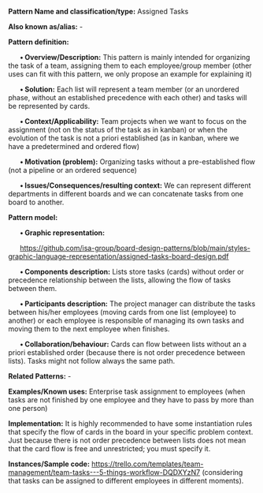 **Pattern Name and classification/type:** Assigned Tasks

**Also known as/alias:** - 

**Pattern definition:**

&nbsp;&nbsp;&nbsp;&nbsp;&nbsp;&nbsp;**•	Overview/Description:** This pattern is mainly intended for organizing the task of a team, assigning them to each employee/group member (other uses can fit with this pattern, we only propose an example for explaining it)

&nbsp;&nbsp;&nbsp;&nbsp;&nbsp;&nbsp;**•	Solution:** Each list will represent a team member (or an unordered phase, without an established precedence with each other) and tasks will be represented by cards. 

&nbsp;&nbsp;&nbsp;&nbsp;&nbsp;&nbsp;**•	Context/Applicability:** Team projects when we want to focus on the assignment (not on the status of the task as in kanban) or when the evolution of the task is not a priori established (as in kanban, where we have a predetermined and ordered flow)

&nbsp;&nbsp;&nbsp;&nbsp;&nbsp;&nbsp;**•	Motivation (problem):** Organizing tasks without a pre-established flow (not a pipeline or an ordered sequence)

&nbsp;&nbsp;&nbsp;&nbsp;&nbsp;&nbsp;**•	Issues/Consequences/resulting context:** We can represent different departments in different boards and we can concatenate tasks from one board to another.

**Pattern model:**

&nbsp;&nbsp;&nbsp;&nbsp;&nbsp;&nbsp;**•	Graphic representation:**

&nbsp;&nbsp;&nbsp;&nbsp;&nbsp;&nbsp;https://github.com/isa-group/board-design-patterns/blob/main/styles-graphic-language-representation/assigned-tasks-board-design.pdf

&nbsp;&nbsp;&nbsp;&nbsp;&nbsp;&nbsp;**•	Components description:** Lists store tasks (cards) without order or precedence relationship between the lists, allowing the flow of tasks between them.

&nbsp;&nbsp;&nbsp;&nbsp;&nbsp;&nbsp;**•	Participants description:** The project manager can distribute the tasks between his/her employees (moving cards from one list (employee) to another) or each employee is responsible of managing its own tasks and moving them to the next employee when finishes.

&nbsp;&nbsp;&nbsp;&nbsp;&nbsp;&nbsp;**•	Collaboration/behaviour:** Cards can flow between lists without an a priori established order (because there is not order precedence between lists). Tasks might not follow always the same path.

**Related Patterns:** -

**Examples/Known uses:** Enterprise task assignment to employees (when tasks are not finished by one employee and they have to pass by more than one person)

**Implementation:** It is highly recommended to have some instantiation rules that specify the flow of cards in the board in your specific problem context. Just because there is not order precedence between lists does not mean that the card flow is free and unrestricted; you must specify it.

**Instances/Sample code:** https://trello.com/templates/team-management/team-tasks---5-things-workflow-DQDXYzN7 (considering that tasks can be assigned to different employees in different moments).
